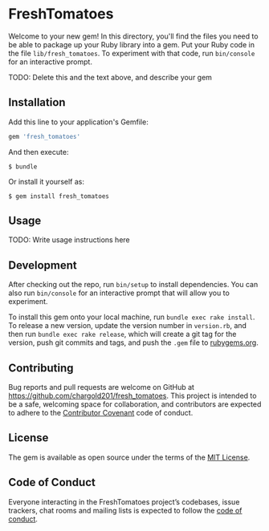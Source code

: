 # FreshTomatoes

Welcome to your new gem! In this directory, you'll find the files you need to be able to package up your Ruby library into a gem. Put your Ruby code in the file `lib/fresh_tomatoes`. To experiment with that code, run `bin/console` for an interactive prompt.

TODO: Delete this and the text above, and describe your gem

## Installation

Add this line to your application's Gemfile:

```ruby
gem 'fresh_tomatoes'
```

And then execute:

    $ bundle

Or install it yourself as:

    $ gem install fresh_tomatoes

## Usage

TODO: Write usage instructions here

## Development

After checking out the repo, run `bin/setup` to install dependencies. You can also run `bin/console` for an interactive prompt that will allow you to experiment.

To install this gem onto your local machine, run `bundle exec rake install`. To release a new version, update the version number in `version.rb`, and then run `bundle exec rake release`, which will create a git tag for the version, push git commits and tags, and push the `.gem` file to [rubygems.org](https://rubygems.org).

## Contributing

Bug reports and pull requests are welcome on GitHub at https://github.com/chargold201/fresh_tomatoes. This project is intended to be a safe, welcoming space for collaboration, and contributors are expected to adhere to the [Contributor Covenant](http://contributor-covenant.org) code of conduct.

## License

The gem is available as open source under the terms of the [MIT License](https://opensource.org/licenses/MIT).

## Code of Conduct

Everyone interacting in the FreshTomatoes project’s codebases, issue trackers, chat rooms and mailing lists is expected to follow the [code of conduct](https://github.com/chargold201/fresh_tomatoes/blob/master/CODE_OF_CONDUCT.md).
